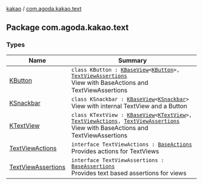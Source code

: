 [kakao](../index.md) / [com.agoda.kakao.text](./index.md)

## Package com.agoda.kakao.text

### Types

| Name | Summary |
|---|---|
| [KButton](-k-button/index.md) | `class KButton : `[`KBaseView`](../com.agoda.kakao.common.views/-k-base-view/index.md)`<`[`KButton`](-k-button/index.md)`>, `[`TextViewAssertions`](-text-view-assertions/index.md)<br>View with BaseActions and TextViewAssertions |
| [KSnackbar](-k-snackbar/index.md) | `class KSnackbar : `[`KBaseView`](../com.agoda.kakao.common.views/-k-base-view/index.md)`<`[`KSnackbar`](-k-snackbar/index.md)`>`<br>View with internal TextView and a Button |
| [KTextView](-k-text-view/index.md) | `class KTextView : `[`KBaseView`](../com.agoda.kakao.common.views/-k-base-view/index.md)`<`[`KTextView`](-k-text-view/index.md)`>, `[`TextViewActions`](-text-view-actions/index.md)`, `[`TextViewAssertions`](-text-view-assertions/index.md)<br>View with BaseActions and TextViewAssertions |
| [TextViewActions](-text-view-actions/index.md) | `interface TextViewActions : `[`BaseActions`](../com.agoda.kakao.common.actions/-base-actions/index.md)<br>Provides actions for TextViews |
| [TextViewAssertions](-text-view-assertions/index.md) | `interface TextViewAssertions : `[`BaseAssertions`](../com.agoda.kakao.common.assertions/-base-assertions/index.md)<br>Provides text based assertions for views |
